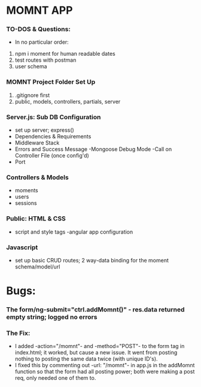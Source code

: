 # MOMNT APP

### TO-DOS & Questions:

- In no particular order:

1. npm i moment for human readable dates
1. test routes with postman
1. user schema

### MOMNT Project Folder Set Up

1. .gitignore first
1. public, models, controllers, partials, server

### Server.js: Sub DB Configuration

- set up server; express()
- Dependencies & Requirements
- Middleware Stack
- Errors and Success Message
  -Mongoose Debug Mode
  -Call on Controller File (once config'd)
- Port

### Controllers & Models

- moments
- users
- sessions

### Public: HTML & CSS

- script and style tags
  -angular app configuration

### Javascript

- set up basic CRUD routes; 2 way-data binding for the moment schema/model/url

# Bugs:

### The form/ng-submit="ctrl.addMomnt()" - res.data returned empty string; logged no errors

### The Fix:

- I added -action="/momnt"- and -method="POST"- to the form tag in index.html; it worked, but cause a new issue. It went from posting nothing to posting the same data twice (with unique ID's).
- I fixed this by commenting out -url: "/momnt"- in app.js in the addMomnt function so that the form had all posting power; both were making a post req, only needed one of them to.
